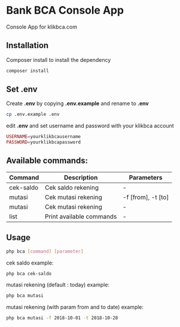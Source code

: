 # Bank BCA Console App
Console App for klikbca.com

## Installation
Composer install to install the dependency
```bash
composer install
```
## Set .env
Create **.env** by copying **.env.example** and rename to **.env**
```bash
cp .env.example .env
```

 edit **.env** and set username and password with your klikbca account
```php
USERNAME=yourklikbcausername
PASSWORD=yourklikbcapassword
```

## Available commands:

Command | Description | Parameters
--------- | ---------- | ------- 
cek-saldo | Cek saldo rekening | -
mutasi | Cek mutasi rekening | -f [from], -t [to]
mutasi | Cek mutasi rekening | -
list | Print available commands | -

## Usage  
```bash
php bca [command] [parameter]
```

cek saldo example:
```bash
php bca cek-saldo
```
mutasi rekening (default : today) example:
```bash
php bca mutasi
```

mutasi rekening (with param from and to date) example:
```bash
php bca mutasi -f 2018-10-01 -t 2018-10-28
```
